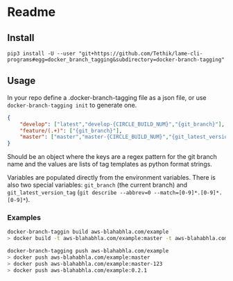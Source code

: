 # Readme

## Install
```
pip3 install -U --user "git+https://github.com/Tethik/lame-cli-programs#egg=docker_branch_tagging&subdirectory=docker-branch-tagging"
```

## Usage

In your repo define a .docker-branch-tagging file as a json file, or use `docker-branch-tagging init` to generate one.
```json
{
	"develop": ["latest","develop-{CIRCLE_BUILD_NUM}","{git_branch}"],
	"feature/(.+)": ["{git_branch}"],
	"master": ["master","master-{CIRCLE_BUILD_NUM}","{git_latest_version_tag}"]
}
```

Should be an object where the keys are a regex pattern for the git branch name
and the values are lists of tag templates as python format strings.

Variables are populated directly from the environment variables. There is also two special variables:
`git_branch` (the current branch) and `git_latest_version_tag` (`git describe --abbrev=0 --match=[0-9]*.[0-9]*.[0-9]*`).

### Examples
```sh
docker-branch-taggin build aws-blahabhla.com/example
> docker build -t aws-blahabhla.com/example:master -t aws-blahabhla.com/example:master-123 -t aws-blahabhla.com/example:0.2.1 .
```

```sh
docker-branch-tagging push aws-blahabhla.com/example
> docker push aws-blahabhla.com/example:master 
> docker push aws-blahabhla.com/example:master-123
> docker push aws-blahabhla.com/example:0.2.1
```


